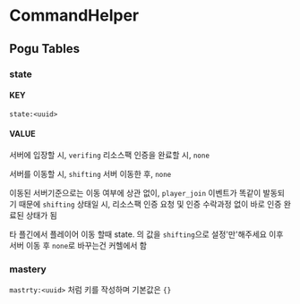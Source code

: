 # CommandHelper
## Pogu Tables
### state
#### KEY
```state:<uuid>```
#### VALUE
서버에 입장할 시, ```verifing```
리소스팩 인증을 완료할 시, ```none```

서버를 이동할 시, ```shifting```
서버 이동한 후, ```none```

이동된 서버기준으로는 이동 여부에 상관 없이, ```player_join``` 이벤트가 똑같이 발동되기 때문에
```shifting``` 상태일 시, 리소스팩 인증 요청 및 인증 수락과정 없이 바로 인증 완료된 상태가 됨

타 플긴에서 플레이어 이동 할때 state.<uuid> 의 값을 ```shifting```으로 설정'만'해주세요
이후 서버 이동 후 ```none```로 바꾸는건 커헬에서 함

### mastery

```mastrty:<uuid>``` 처럼 키를 작성하며 기본값은 ```{}```